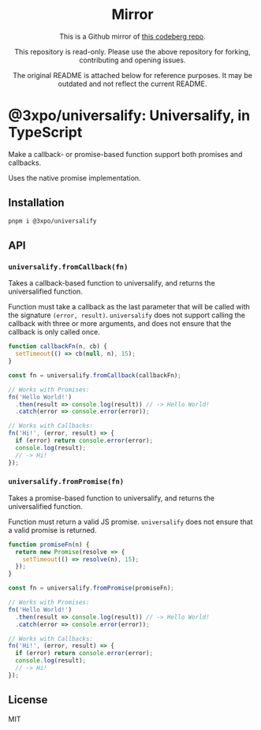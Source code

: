 <!--
YOU'RE NOT IN THE RIGHT PLACE! To contribute, please go to https://codeberg.org/Expo/pkgs, rather than looking here!!!!
YOU'RE NOT IN THE RIGHT PLACE! To contribute, please go to https://codeberg.org/Expo/pkgs, rather than looking here!!!!
YOU'RE NOT IN THE RIGHT PLACE! To contribute, please go to https://codeberg.org/Expo/pkgs, rather than looking here!!!!
YOU'RE NOT IN THE RIGHT PLACE! To contribute, please go to https://codeberg.org/Expo/pkgs, rather than looking here!!!!
YOU'RE NOT IN THE RIGHT PLACE! To contribute, please go to https://codeberg.org/Expo/pkgs, rather than looking here!!!!
YOU'RE NOT IN THE RIGHT PLACE! To contribute, please go to https://codeberg.org/Expo/pkgs, rather than looking here!!!!
YOU'RE NOT IN THE RIGHT PLACE! To contribute, please go to https://codeberg.org/Expo/pkgs, rather than looking here!!!!
YOU'RE NOT IN THE RIGHT PLACE! To contribute, please go to https://codeberg.org/Expo/pkgs, rather than looking here!!!!
YOU'RE NOT IN THE RIGHT PLACE! To contribute, please go to https://codeberg.org/Expo/pkgs, rather than looking here!!!!
YOU'RE NOT IN THE RIGHT PLACE! To contribute, please go to https://codeberg.org/Expo/pkgs, rather than looking here!!!!
YOU'RE NOT IN THE RIGHT PLACE! To contribute, please go to https://codeberg.org/Expo/pkgs, rather than looking here!!!!
YOU'RE NOT IN THE RIGHT PLACE! To contribute, please go to https://codeberg.org/Expo/pkgs, rather than looking here!!!!
YOU'RE NOT IN THE RIGHT PLACE! To contribute, please go to https://codeberg.org/Expo/pkgs, rather than looking here!!!!
YOU'RE NOT IN THE RIGHT PLACE! To contribute, please go to https://codeberg.org/Expo/pkgs, rather than looking here!!!!
YOU'RE NOT IN THE RIGHT PLACE! To contribute, please go to https://codeberg.org/Expo/pkgs, rather than looking here!!!!
YOU'RE NOT IN THE RIGHT PLACE! To contribute, please go to https://codeberg.org/Expo/pkgs, rather than looking here!!!!
YOU'RE NOT IN THE RIGHT PLACE! To contribute, please go to https://codeberg.org/Expo/pkgs, rather than looking here!!!!
YOU'RE NOT IN THE RIGHT PLACE! To contribute, please go to https://codeberg.org/Expo/pkgs, rather than looking here!!!!
YOU'RE NOT IN THE RIGHT PLACE! To contribute, please go to https://codeberg.org/Expo/pkgs, rather than looking here!!!!
-->

<div align="center">

# Mirror

This is a Github mirror of [this codeberg repo](https://codeberg.org/Expo/pkgs).

This repository is read-only. Please use the above repository for forking, contributing and opening issues.

The original README is attached below for reference purposes. It may be outdated and not reflect the current README.

</div>

# @3xpo/universalify: Universalify, in TypeScript

Make a callback- or promise-based function support both promises and callbacks.

Uses the native promise implementation.

## Installation

```bash
pnpm i @3xpo/universalify
```

## API

### `universalify.fromCallback(fn)`

Takes a callback-based function to universalify, and returns the universalified function.

Function must take a callback as the last parameter that will be called with the signature `(error, result)`. `universalify` does not support calling the callback with three or more arguments, and does not ensure that the callback is only called once.

```js
function callbackFn(n, cb) {
  setTimeout(() => cb(null, n), 15);
}

const fn = universalify.fromCallback(callbackFn);

// Works with Promises:
fn('Hello World!')
  .then(result => console.log(result)) // -> Hello World!
  .catch(error => console.error(error));

// Works with Callbacks:
fn('Hi!', (error, result) => {
  if (error) return console.error(error);
  console.log(result);
  // -> Hi!
});
```

### `universalify.fromPromise(fn)`

Takes a promise-based function to universalify, and returns the universalified function.

Function must return a valid JS promise. `universalify` does not ensure that a valid promise is returned.

```js
function promiseFn(n) {
  return new Promise(resolve => {
    setTimeout(() => resolve(n), 15);
  });
}

const fn = universalify.fromPromise(promiseFn);

// Works with Promises:
fn('Hello World!')
  .then(result => console.log(result)) // -> Hello World!
  .catch(error => console.error(error));

// Works with Callbacks:
fn('Hi!', (error, result) => {
  if (error) return console.error(error);
  console.log(result);
  // -> Hi!
});
```

## License

MIT
